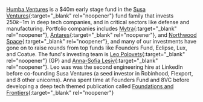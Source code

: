 <a href="#top"></a>

<link rel="stylesheet" href="../style.css">

[Humba Ventures](https://humbaventures.com/) is a $40m early stage fund in the [Susa Ventures](http://www.susaventures.com/){:target="_blank" rel="noopener"} fund family that invests $250k-$1m in deep tech companies, and in critical sectors like defense and manufacturing. Portfolio companies includes [Mytra](https://mytra.ai/){:target="_blank" rel="noopener"}, [Antares](https://antaresindustries.com/){:target="_blank" rel="noopener"}, and [Northwood Space](https://www.northwoodspace.io/){:target="_blank" rel="noopener"}, and many of our investments have gone on to raise rounds from top funds like Founders Fund, Eclipse, Lux, and Coatue. The fund's investing team is [Leo Polovets](https://www.linkedin.com/in/lpolovets/){:target="_blank" rel="noopener"} (GP) and [Anna-Sofia Lesiv](https://www.linkedin.com/in/anna-sofia-lesiv/){:target="_blank" rel="noopener"}. Leo was was the second engineering hire at LinkedIn before co-founding Susa Ventures (a seed investor in Robinhood, Flexport, and 8 other unicorns). Anna spent time at Founders Fund and 8VC before developing a deep tech themed publication called [Foundations and Frontiers](https://www.contrary.com/foundations-and-frontiers){:target="_blank" rel="noopener"}
